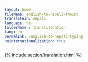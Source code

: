 ```yaml
--- 
layout: home 
fileName: english-to-nepali-typing
translatein: nepali
language: ne
folderName : transliteration
lang: en
permalink: /english-to-nepali-typing
nointernationalization: true
---
```

{% include section/translation.html %}